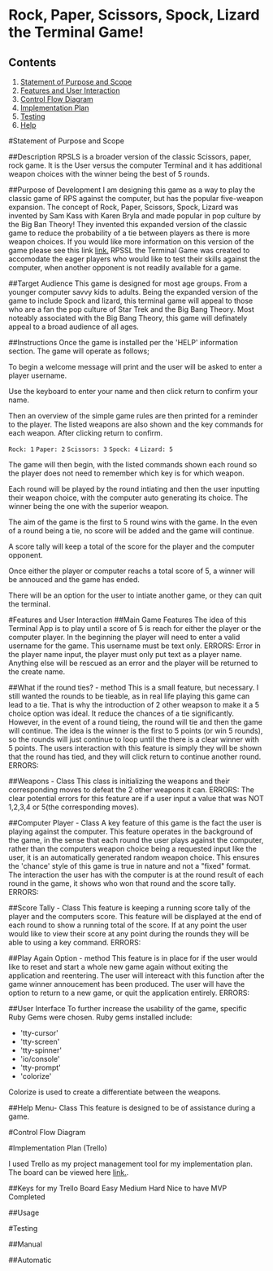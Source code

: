 
# Rock, Paper, Scissors, Spock, Lizard the Terminal Game!

  

## Contents

1. [Statement of Purpose and Scope](#statement-of-purpose-and-scope)
2. [Features and User Interaction](#features-and-user-interaction)
3. [Control Flow Diagram](#control-flow-diagram)
4. [Implementation Plan](#implementation-plan)
5. [Testing](#testing)
5. [Help](#help)


#Statement of Purpose and Scope

##Description
RPSLS is a broader version of the classic Scissors, paper, rock game. It is the User versus the computer Terminal and it has additional weapon choices with the  winner being the best of 5 rounds.

##Purpose of Development
I am designing this game as a way to play the classic game of RPS against the computer, but has the popular five-weapon expansion. The concept of Rock, Paper, Scissors, Spock, Lizard was invented by Sam Kass with Karen Bryla and made popular in pop culture by the Big Ban Theory! They invented this expanded version of the classic game to reduce the probability of a tie between players as there is more weapon choices. If you would like more information on this version of the game please see this link [link.](http://www.samkass.com/theories/RPSSL.html)
RPSSL the Terminal Game was created to accomodate the eager players who would like to test their skills against the computer, when another opponent is not readily available for a game.

##Target Audience
This game is designed for most age groups. From a younger computer savvy kids to adults. Being the expanded version of the game to include Spock and lizard, this terminal game will appeal to those who are a fan the pop culture of Star Trek and the Big Bang Theory. Most noteably associated with the Big Bang Theory, this game will definately appeal to a broad audience of all ages.

##Instructions 
Once the game is installed per the 'HELP' information section. The game will operate as follows;

To begin a welcome message will print and the user will be asked to enter a player username.

Use the keyboard to enter your name and then click return to confirm your name.

Then an overview of the simple game rules are then printed for a reminder to the player. The listed weapons are also shown and the key commands for each weapon. After clicking return to confirm.

````Rock: 1````
````Paper: 2````
````Scissors: 3````
````Spock: 4````
````Lizard: 5````

The game will then begin, with the listed commands shown each round so the player does not need to remember which key is for which weapon.

Each round will be played by the round intiating and then the user inputting their weapon choice, with the computer auto generating its choice. The winner being the one with the superior weapon.

The aim of the game is the first to 5 round wins with the game. In the even of a round being a tie, no score will be added and the game will continue. 

A score tally will keep a total of the score for the player and the computer opponent. 

Once either the player or computer reachs a total score of 5, a winner will be annouced and the game has ended.

There will be an option for the user to intiate another game, or they can quit the terminal.
    


#Features and User Interaction 
##Main Game Features
The idea of this Terminal App is to play until a score of 5 is reach for either the player or the computer player. In the beginning the player will need to enter a valid username for the game. This username must be text only. 
ERRORS: Error in the player name input, the player must only put text as a player name. Anything else will be rescued as an error and the player will be returned to the create name.

##What if the round ties?  - method
This is a small feature, but necessary. I still wanted the rounds to be tieable, as in real life playing this game can lead to a tie. That is why the introduction of 2 other weapson to make it a 5 choice option was ideal. It reduce the chances of a tie significantly. However, in the event of a round tieing, the round will tie and then the game will continue. The idea is the winner is the first to 5 points (or win 5 rounds), so the rounds will just continue to loop until the there is a clear winner with 5 points. The users interaction with this feature is simply they will be shown that the round has tied, and they will click return to continue another round. 
ERRORS:

##Weapons - Class
This class is initializing the weapons and their corresponding moves to defeat the 2 other weapons it can. 
ERRORS: The clear potential errors for this feature are if a user input a value that was NOT 1,2,3,4 or 5(the corresponding moves). 

##Computer Player - Class
A key feature of this game is the fact the user is playing against the computer. This feature operates in the background of the game, in the sense that each round the user plays against the computer, rather than the computers weapon choice being a requested input like the user, it is an automatically generated random weapon choice. This ensures the 'chance' style of this game is true in nature and not a "fixed" format. The interaction the user has with the computer is at the round result of each round in the game, it shows who won that round and the score tally.
ERRORS:

##Score Tally - Class
This feature is keeping a running score tally of the player and the computers score. This feature will be displayed at the end of each round to show a running total of the score. If at any point the user would like to view their score at any point during the rounds they will be able to using a key command.
ERRORS:

##Play Again Option - method
This feature is in place for if the user would like to reset and start a whole new game again without exiting the application and reentering. The user will intereact with this function after the game winner annoucement has been produced. The user will have the option to return to a new game, or quit the application entirely.
ERRORS:

##User Interface
To further increase the usability of the game, specific Ruby Gems were chosen.
Ruby gems installed include:
- 'tty-cursor'
- 'tty-screen'
- 'tty-spinner'
- 'io/console'
- 'tty-prompt'
- 'colorize'

Colorize is used to create a differentiate between the weapons. 

##Help Menu- Class
This feature is designed to be of assistance during a game. 


#Control Flow Diagram




#Implementation Plan (Trello)

I used Trello as my project management tool for my implementation plan. The board can be viewed here [link.](https://trello.com/b/OeYT8sVj/caterminalapp).

##Keys for my Trello Board
Easy
Medium
Hard
Nice to have
MVP
Completed

##Usage


#Testing

##Manual

##Automatic









